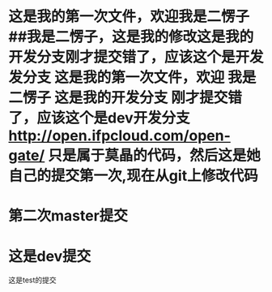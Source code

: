 这是我的第一次文件，欢迎我是二愣子##我是二愣子，这是我的修改这是我的开发分支刚才提交错了，应该这个是开发发分支
这是我的第一次文件，欢迎
我是二愣子
这是我的开发分支
刚才提交错了，应该这个是dev开发分支
http://open.ifpcloud.com/open-gate/
只是属于莫晶的代码，然后这是她自己的提交第一次,现在从git上修改代码
==================================================================
第二次master提交
==============================================================
这是dev提交
=========================================================
这是test的提交